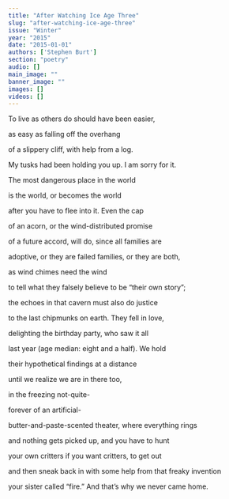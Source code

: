```yaml
---
title: "After Watching Ice Age Three"
slug: "after-watching-ice-age-three"
issue: "Winter"
year: "2015"
date: "2015-01-01"
authors: ['Stephen Burt']
section: "poetry"
audio: []
main_image: ""
banner_image: ""
images: []
videos: []
---
```

To live as others do should have been easier,

 as easy as falling off the overhang

 of a slippery cliff, with help from a log.

 My tusks had been holding you up. I am sorry for it.

 The most dangerous place in the world

 is the world, or becomes the world

 after you have to flee into it. Even the cap

 of an acorn, or the wind-distributed promise

 of a future accord, will do, since all families are

 adoptive, or they are failed families, or they are both,

 as wind chimes need the wind

 to tell what they falsely believe to be “their own story”;

 the echoes in that cavern must also do justice

 to the last chipmunks on earth. They fell in love,

 delighting the birthday party, who saw it all

 last year (age median: eight and a half). We hold

 their hypothetical findings at a distance

 until we realize we are in there too,

 in the freezing not-quite-

 forever of an artificial-

 butter-and-paste-scented theater, where everything rings

 and nothing gets picked up, and you have to hunt

 your own critters if you want critters, to get out

 and then sneak back in with some help from that freaky invention

 your sister called “fire.” And that’s why we never came home.

